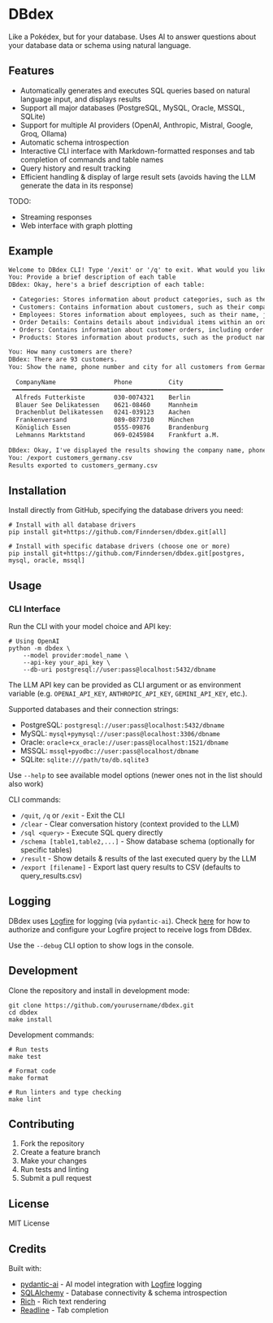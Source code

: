 # DBdex

Like a Pokédex, but for your database. Uses AI to answer questions about your database data or schema using natural language.

## Features

- Automatically generates and executes SQL queries based on natural language input, and displays results
- Support all major databases (PostgreSQL, MySQL, Oracle, MSSQL, SQLite)
- Support for multiple AI providers (OpenAI, Anthropic, Mistral, Google, Groq, Ollama)
- Automatic schema introspection
- Interactive CLI interface with Markdown-formatted responses and tab completion of commands and table names
- Query history and result tracking
- Efficient handling & display of large result sets (avoids having the LLM generate the data in its response)

TODO:
- Streaming responses
- Web interface with graph plotting

## Example

```md
Welcome to DBdex CLI! Type '/exit' or '/q' to exit. What would you like to know about your database? 
You: Provide a brief description of each table
DBdex: Okay, here's a brief description of each table:

 • Categories: Stores information about product categories, such as the category name and description.     
 • Customers: Contains information about customers, such as their company name, contact details, and address.
 • Employees: Stores information about employees, such as their name, job title, and contact information.                                         
 • Order Details: Contains details about individual items within an order, such as the product, quantity, and price.                                               
 • Orders: Contains information about customer orders, including order date, ship details, and associated customer and employee IDs.           
 • Products: Stores information about products, such as the product name, category, supplier, and price.

You: How many customers are there?
DBdex: There are 93 customers.
You: Show the name, phone number and city for all customers from Germany
                                                       
  CompanyName                Phone          City            
 ━━━━━━━━━━━━━━━━━━━━━━━━━━━━━━━━━━━━━━━━━━━━━━━━━━━━━━━━━━ 
  Alfreds Futterkiste        030-0074321    Berlin          
  Blauer See Delikatessen    0621-08460     Mannheim        
  Drachenblut Delikatessen   0241-039123    Aachen          
  Frankenversand             089-0877310    München         
  Königlich Essen            0555-09876     Brandenburg     
  Lehmanns Marktstand        069-0245984    Frankfurt a.M.  
              
DBdex: Okay, I've displayed the results showing the company name, phone number, and city for all customers from Germany.
You: /export customers_germany.csv
Results exported to customers_germany.csv
```


## Installation

Install directly from GitHub, specifying the database drivers you need:

```
# Install with all database drivers
pip install git+https://github.com/Finndersen/dbdex.git[all]

# Install with specific database drivers (choose one or more)
pip install git+https://github.com/Finndersen/dbdex.git[postgres, mysql, oracle, mssql]
```

## Usage

### CLI Interface

Run the CLI with your model choice and API key:

```
# Using OpenAI
python -m dbdex \
    --model provider:model_name \
    --api-key your_api_key \
    --db-uri postgresql://user:pass@localhost:5432/dbname
```

The LLM API key can be provided as CLI argument or as environment variable (e.g. `OPENAI_API_KEY`, `ANTHROPIC_API_KEY`, `GEMINI_API_KEY`, etc.).

Supported databases and their connection strings:
- PostgreSQL: `postgresql://user:pass@localhost:5432/dbname`
- MySQL: `mysql+pymysql://user:pass@localhost:3306/dbname`
- Oracle: `oracle+cx_oracle://user:pass@localhost:1521/dbname`
- MSSQL: `mssql+pyodbc://user:pass@localhost/dbname`
- SQLite: `sqlite:///path/to/db.sqlite3`

Use `--help` to see available model options (newer ones not in the list should also work)

CLI commands:
- `/quit`, `/q` or `/exit` - Exit the CLI
- `/clear` - Clear conversation history (context provided to the LLM)
- `/sql <query>` - Execute SQL query directly
- `/schema [table1,table2,...]` - Show database schema (optionally for specific tables)
- `/result` - Show details & results of the last executed query by the LLM
- `/export [filename]` - Export last query results to CSV (defaults to query_results.csv)


## Logging

DBdex uses [Logfire](https://github.com/logfire-sh/logfire) for logging (via `pydantic-ai`). 
Check [here](https://logfire.pydantic.dev/docs/#logfire) for how to authorize and configure your Logfire project to receive logs from DBdex.

Use the `--debug` CLI option to show logs in the console.

## Development

Clone the repository and install in development mode:

```
git clone https://github.com/yourusername/dbdex.git
cd dbdex
make install
```

Development commands:

```
# Run tests
make test

# Format code
make format

# Run linters and type checking
make lint
```

## Contributing

1. Fork the repository
2. Create a feature branch
3. Make your changes
4. Run tests and linting
5. Submit a pull request

## License

MIT License

## Credits

Built with:
- [pydantic-ai](https://github.com/jxnl/pydantic-ai) - AI model integration with [Logfire](https://github.com/logfire-sh/logfire) logging
- [SQLAlchemy](https://www.sqlalchemy.org/) - Database connectivity & schema introspection
- [Rich](https://github.com/Textualize/rich) - Rich text rendering
- [Readline](https://docs.python.org/3/library/readline.html) - Tab completion
